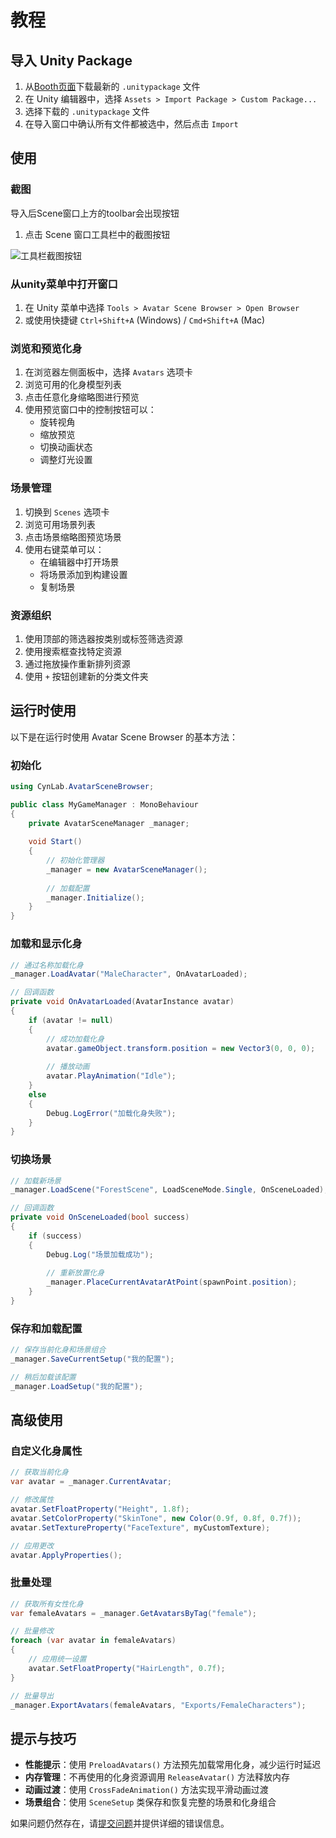 # 教程


## 导入 Unity Package

1. 从[Booth页面](https://cyn-m.booth.pm/items/5548166)下载最新的 `.unitypackage` 文件
2. 在 Unity 编辑器中，选择 `Assets > Import Package > Custom Package...`
3. 选择下载的 `.unitypackage` 文件
4. 在导入窗口中确认所有文件都被选中，然后点击 `Import`

## 使用

### 截图

导入后Scene窗口上方的toolbar会出现按钮

1. 点击 Scene 窗口工具栏中的截图按钮

![工具栏截图按钮](toolbar01.png)

### 从unity菜单中打开窗口

1. 在 Unity 菜单中选择 `Tools > Avatar Scene Browser > Open Browser`
2. 或使用快捷键 `Ctrl+Shift+A` (Windows) / `Cmd+Shift+A` (Mac)

### 浏览和预览化身

1. 在浏览器左侧面板中，选择 `Avatars` 选项卡
2. 浏览可用的化身模型列表
3. 点击任意化身缩略图进行预览
4. 使用预览窗口中的控制按钮可以：
   - 旋转视角
   - 缩放预览
   - 切换动画状态
   - 调整灯光设置

### 场景管理

1. 切换到 `Scenes` 选项卡
2. 浏览可用场景列表
3. 点击场景缩略图预览场景
4. 使用右键菜单可以：
   - 在编辑器中打开场景
   - 将场景添加到构建设置
   - 复制场景

### 资源组织

1. 使用顶部的筛选器按类别或标签筛选资源
2. 使用搜索框查找特定资源
3. 通过拖放操作重新排列资源
4. 使用 `+` 按钮创建新的分类文件夹

## 运行时使用

以下是在运行时使用 Avatar Scene Browser 的基本方法：

### 初始化

```csharp
using CynLab.AvatarSceneBrowser;

public class MyGameManager : MonoBehaviour
{
    private AvatarSceneManager _manager;
    
    void Start()
    {
        // 初始化管理器
        _manager = new AvatarSceneManager();
        
        // 加载配置
        _manager.Initialize();
    }
}
```

### 加载和显示化身

```csharp
// 通过名称加载化身
_manager.LoadAvatar("MaleCharacter", OnAvatarLoaded);

// 回调函数
private void OnAvatarLoaded(AvatarInstance avatar)
{
    if (avatar != null)
    {
        // 成功加载化身
        avatar.gameObject.transform.position = new Vector3(0, 0, 0);
        
        // 播放动画
        avatar.PlayAnimation("Idle");
    }
    else
    {
        Debug.LogError("加载化身失败");
    }
}
```

### 切换场景

```csharp
// 加载新场景
_manager.LoadScene("ForestScene", LoadSceneMode.Single, OnSceneLoaded);

// 回调函数
private void OnSceneLoaded(bool success)
{
    if (success)
    {
        Debug.Log("场景加载成功");
        
        // 重新放置化身
        _manager.PlaceCurrentAvatarAtPoint(spawnPoint.position);
    }
}
```

### 保存和加载配置

```csharp
// 保存当前化身和场景组合
_manager.SaveCurrentSetup("我的配置");

// 稍后加载该配置
_manager.LoadSetup("我的配置");
```

## 高级使用

### 自定义化身属性

```csharp
// 获取当前化身
var avatar = _manager.CurrentAvatar;

// 修改属性
avatar.SetFloatProperty("Height", 1.8f);
avatar.SetColorProperty("SkinTone", new Color(0.9f, 0.8f, 0.7f));
avatar.SetTextureProperty("FaceTexture", myCustomTexture);

// 应用更改
avatar.ApplyProperties();
```

### 批量处理

```csharp
// 获取所有女性化身
var femaleAvatars = _manager.GetAvatarsByTag("female");

// 批量修改
foreach (var avatar in femaleAvatars)
{
    // 应用统一设置
    avatar.SetFloatProperty("HairLength", 0.7f);
}

// 批量导出
_manager.ExportAvatars(femaleAvatars, "Exports/FemaleCharacters");
```

## 提示与技巧

- **性能提示**：使用 `PreloadAvatars()` 方法预先加载常用化身，减少运行时延迟
- **内存管理**：不再使用的化身资源调用 `ReleaseAvatar()` 方法释放内存
- **动画过渡**：使用 `CrossFadeAnimation()` 方法实现平滑动画过渡
- **场景组合**：使用 `SceneSetup` 类保存和恢复完整的场景和化身组合 



如果问题仍然存在，请[提交问题](https://github.com/cynlab/AvatarSceneBrowser/issues)并提供详细的错误信息。 